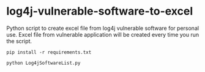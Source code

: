 # log4j-vulnerable-software-to-excel
Python script to create excel file from log4j vulnerable software for personal use.
Excel file from vulnerable application will be created every time you run the script.

```
pip install -r requirements.txt
```
```
python Log4jSoftwareList.py
```
